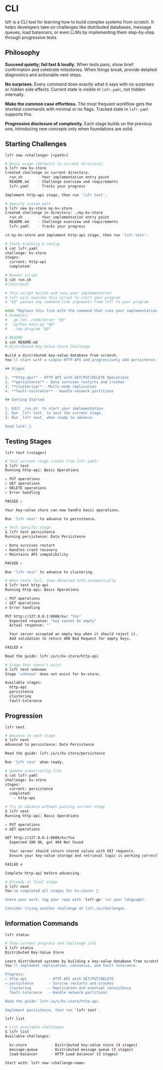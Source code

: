 # CLI

lsfr is a CLI tool for learning how to build complex systems from scratch. It helps developers take on challenges like distributed databases, message queues, load balancers, or even LLMs by implementing them step-by-step through progressive tests.

## Philosophy

**Succeed quietly; fail fast & loudly.** When tests pass, show brief confirmation and celebrate milestones. When things break, provide detailed diagnostics and actionable next steps.

**No surprises.** Every command does exactly what it says with no surprises or hidden side effects. Current state is visible in `lsfr.yaml`, not hidden internally.

**Make the common case effortless.** The most frequent workflow gets the shortest commands with minimal or no flags. Tracked state in `lsfr.yaml` supports this.

**Progressive disclosure of complexity.** Each stage builds on the previous one, introducing new concepts only when foundations are solid.

## Starting Challenges

`lsfr new <challenge> [<path>]`

```bash
# Basic usage (defaults to current directory)
$ lsfr new kv-store
Created challenge in current directory.
  run.sh       - Your implementation entry point
  README.md    - Challenge overview and requirements
  lsfr.yaml    - Tracks your progress

Implement http-api stage, then run 'lsfr test'.

# Specify custom path
$ lsfr new kv-store my-kv-store
Created challenge in directory: ./my-kv-store
  run.sh       - Your implementation entry point
  README.md    - Challenge overview and requirements
  lsfr.yaml    - Tracks your progress

cd my-kv-store and implement http-api stage, then run 'lsfr test'.

# State tracking & config
$ cat lsfr.yaml
challenge: kv-store
stages:
  current: http-api
  completed:

# Runner script
$ cat run.sh
#!/bin/bash

# This script builds and runs your implementation
# lsfr will execute this script to start your program
# "$@" passes any command-line arguments from lsfr to your program

echo "Replace this line with the command that runs your implementation."
# Examples:
#   go run ./cmd/server "$@"
#   python main.py "$@"
#   ./my-program "$@"

# README
$ cat README.md
# Distributed Key-Value Store Challenge

Build a distributed key-value database from scratch.
You'll start with a simple HTTP API and progressively add persistence, clustering, and fault tolerance.

## Stages

1. **http-api** - HTTP API with GET/PUT/DELETE Operations
2. **persistence** - Data survives restarts and crashes
3. **clustering** - Multi-node replication
4. **fault-tolerance** - Handle network partitions

## Getting Started

1. Edit _run.sh_ to start your implementation.
2. Run _lsfr test_ to test the current stage.
3. Run _lsfr next_ when ready to advance.

Good luck! 🚀
```

## Testing Stages

`lsfr test [<stage>]`

```bash
# Test current stage (reads from lsfr.yaml)
$ lsfr test
Running http-api: Basic Operations

✓ PUT operations
✓ GET operations
✓ DELETE operations
✓ Error handling

PASSED ✓

Your key-value store can now handle basic operations.

Run 'lsfr next' to advance to persistence.

# Test specific stage
$ lsfr test persistence
Running persistence: Data Persistence

✓ Data survives restart
✓ Handles crash recovery
✓ Maintains API compatibility

PASSED ✓

Run 'lsfr next' to advance to clustering.

# When tests fail, show detailed info automatically
$ lsfr test http-api
Running http-api: Basic Operations

✓ PUT operations
✓ GET operations
✗ Error handling

PUT http://127.0.0.1:8888/kv/ "foo"
  Expected response: "key cannot be empty"
  Actual response: ""

  Your server accepted an empty key when it should reject it.
  Add validation to return 400 Bad Request for empty keys.

FAILED ✗

Read the guide: lsfr.io/c/kv-store/http-api

# Stage that doesn't exist
$ lsfr test unknown
Stage 'unknown' does not exist for kv-store.

Available stages:
  http-api
  persistence
  clustering
  fault-tolerance
```

## Progression

`lsfr next`

```bash
# Advance to next stage
$ lsfr next
Advanced to persistence: Data Persistence

Read the guide: lsfr.io/c/kv-store/persistence

Run 'lsfr test' when ready.

# Update state/config file
$ cat lsfr.yaml
challenge: kv-store
stages:
  current: persistence
  completed:
    - http-api

# Try to advance without passing current stage
$ lsfr next
Running http-api: Basic Operations

✓ PUT operations
✗ GET operations

GET http://127.0.0.1:8888/kv/foo
  Expected 200 OK, got 404 Not Found

  Your server should return stored values with GET requests.
  Ensure your key-value storage and retrieval logic is working correctly.

FAILED ✗

Complete http-api before advancing.

# Already at final stage
$ lsfr next
You've completed all stages for kv-store! 🎉

Share your work: tag your repo with 'lsfr-go' (or your language).

Consider trying another challenge at lsfr.io/challenges.
```

## Information Commands

`lsfr status`

```bash
# Show current progress and challenge info
$ lsfr status
Distributed Key-Value Store

Learn distributed systems by building a key-value database from scratch.
You'll implement replication, consensus, and fault tolerance.

Progress:
✓ http-api          - HTTP API with GET/PUT/DELETE
→ persistence       - Survive restarts and crashes
  clustering        - Replication and eventual consistency
  fault-tolerance   - Handle network partitions

Read the guide: lsfr.io/c/kv-store/http-api

Implement persistence, then run 'lsfr test'.
```

`lsfr list`

```bash
# List available challenges
$ lsfr list
Available challenges:

  kv-store           - Distributed key-value store (4 stages)
  message-queue      - Distributed message queue (3 stages)
  load-balancer      - HTTP Load balancer (3 stages)

Start with: lsfr new <challenge-name>
```
